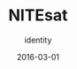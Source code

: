 ---
title: NITEsat
subtitle: identity
layout: default
modal-id: 6
date: 2016-03-01
description: Created for The Adler Planetarium | Far Horizon's Night time Earth imaging Cubesat intiative. The identity for NITEsat (Night Imaging & Tracking Experiment Satellite) drew inspiration from technology and aerial photography. It looks geographical and of-this-earth, as well as space-age and futuristic. It represents both the Cubesat, and what the Cubesat will be looking down on.<p><p style="color:#95a5a6;"><i> Callaborative work with <a href="http://cbgworks.com/">Christopher Givens</i></a></p>
img: ['Nitesat02.png', 'Nitesat03.jpg', 'NiteSat01.jpg']
thumbnail: NiteSat_thumb.jpg
alt: image-alt
project-date: March 2016
client: The Adler Planetarium
category: identity


---